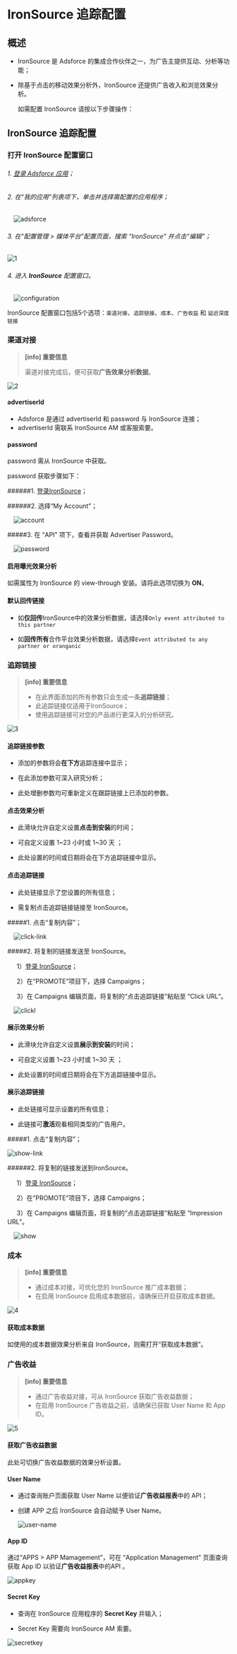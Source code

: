 # **IronSource 追踪配置**

## 概述

* IronSource 是 Adsforce 的集成合作伙伴之一，为广告主提供互动、分析等功能；

* 除基于点击的移动效果分析外，IronSource 还提供广告收入和浏览效果分析。

  如需配置 IronSource 请按以下步骤操作：

## IronSource 追踪配置

### 打开 IronSource 配置窗口

###### 1. [登录 Adsforce 应用](<https://demo-portal.adsforce.io/login>)；

###### 2. 在“我的应用”列表项下，单击并选择需配置的应用程序；

&ensp;&ensp;![adsforce](adsforce.png)

###### 3. 在“配置管理 > 媒体平台”配置页面，搜索 “IronSource” 并点击“编辑”；

![1](1.png)

###### 4. 进入 **IronSource** 配置窗口。

&ensp;&ensp;![configuration](configuration.png)

IronSource 配置窗口包括5个选项：`渠道对接`、`追踪链接`、`成本`、`广告收益` 和 `延迟深度链接` 

### 渠道对接

> **[info] 重要信息**
>
> 渠道对接完成后，便可获取**广告效果分析数据**。

![2](2.png)

#### advertiserId

- Adsforce 是通过 advertiserId 和 password 与 IronSource 连接；
- advertiserId 需联系 IronSource AM 或客服索要。

#### password

password 需从 IronSource 中获取。

password 获取步骤如下：

######1. [登录IronSource](https://platform.ironsrc.com/partners/login)；

######2.  选择“My Account”；

&ensp;&ensp;![account](account.png)

#####3. 在 “API” 项下，查看并获取 Advertiser Password。

&ensp;&ensp;![password](password.png)

#### 启用曝光效果分析

如需属性为 IronSource 的 view-through 安装。请将此选项切换为 **ON**。

#### 默认回传链接

* 如**仅回传**IronSource中的效果分析数据，请选择`Only event attributed to this partner`

* 如**回传所有**合作平台效果分析数据，请选择`Event attributed to any partner or oranganic`

### 追踪链接

> **[info] 重要信息**
>
> * 在此界面添加的所有参数只会生成一条**追踪链接**；
> * 此追踪链接仅适用于IronSource；
> * 使用追踪链接可对您的产品进行更深入的分析研究。


![3](3.png)

#### 追踪链接参数

* 添加的参数将会**在下方**追踪连接中显示；

* 在此添加参数可深入研究分析；

* 此处增删参数均可重新定义在跟踪链接上已添加的参数。

#### 点击效果分析

* 此滑块允许自定义设置**点击到安装**的时间；

* 可自定义设置 1~23 小时或 1~30 天 ；

* 此处设置的时间或日期将会在下方追踪链接中显示。

#### 点击追踪链接

* 此处链接显示了您设置的所有信息；

* 需复制点击追踪链接链接至 IronSource。

#####1. 点击“复制内容”；

&ensp;&ensp;![click-link](click-link.png)

#####2. 将复制的链接发送至 IronSource。

&ensp;&ensp;&ensp;1）[登录 IronSource](https://platform.ironsrc.com/partners/login)；

&ensp;&ensp;&ensp;2）在“PROMOTE”项目下，选择 Campaigns；

&ensp;&ensp;&ensp;3）在 Campaigns 编辑页面，将复制的“点击追踪链接”粘贴至 “Click URL”。

&ensp;&ensp;![clickl](clickl.png)

#### 展示效果分析

* 此滑块允许自定义设置**展示到安装**的时间；

* 可自定义设置 1~23 小时或 1~30 天 ；

* 此处设置的时间或日期将会在下方追踪链接中显示。

#### 展示追踪链接

* 此处链接可显示设置的所有信息；

* 此链接可**激活**观看相同类型的广告用户。

#####1. 点击“复制内容”；

   ![show-link](show-link.png)

######2. 将复制的链接发送到IronSource。

&ensp;&ensp;&ensp;1）[登录 IronSource](https://platform.ironsrc.com/partners/login)；

&ensp;&ensp;&ensp;2）在“PROMOTE”项目下，选择 Campaigns；

&ensp;&ensp;&ensp;3）在 Campaigns 编辑页面，将复制的“点击追踪链接”粘贴至 “Impression URL”。

&ensp;&ensp;![show](show.png)  

### 成本

> **[info] 重要信息**
>
> * 通过成本对接，可优化您的 IronSource 推广成本数据；
> * 在启用 IronSource 启用成本数据前，请确保已开启获取成本数据。

![4](4.png)

#### 获取成本数据

如使用的成本数据效果分析来自 IronSource，则需打开“获取成本数据”。

### 广告收益

> **[info] 重要信息**
>
> * 通过广告收益对接，可从 IronSource 获取广告收益数据；
> * 在启用 IronSource 广告收益之前，请确保已获取 User Name 和 App ID。

![5](5.png)

#### 获取广告收益数据

此处可切换广告收益数据的效果分析设置。

#### User Name

* 通过查询账户页面获取 User Name 以便验证**广告收益报表**中的 API；

* 创建 APP 之后 IronSource 会自动赋予 User Name。

  ![user-name](user-name.png)

#### App ID

通过“APPS > APP Mamagement”，可在 “Application Management” 页面查询获取 App ID 以验证**广告收益报表**中的API 。

![appkey](appkey.png)

#### Secret Key

* 查询在 IronSource 应用程序的 **Secret Key** 并输入；

* Secret Key 需要向 IronSource AM 索要。

![secretkey](secretkey.png)

